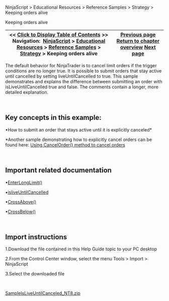 ﻿


NinjaScript \> Educational Resources \> Reference Samples \> Strategy \> Keeping orders alive






















Keeping orders alive







| \<\< [Click to Display Table of Contents](keeping_orders_alive.md) \>\> **Navigation:**     [NinjaScript](ninjascript.md) \> [Educational Resources](educational_resources.md) \> [Reference Samples](reference_samples.md) \> [Strategy](strategy2.md) \> Keeping orders alive | [Previous page](halting_a_strategy_once_user_d.md) [Return to chapter overview](strategy2.md) [Next page](modifying_the_price_of_stop_lo.md) |
| --- | --- |











The default behavior for NinjaTrader is to cancel limit orders if the trigger conditions are no longer true. It is possible to submit orders that stay active until cancelled by setting liveUntilCancelled to true. This sample demonstrates and explains the difference between submitting an order with isLiveUntilCancelled true and false. The comments contain a longer, more detailed explanation.


 


## Key concepts in this example:


•How to submit an order that stays active until it is explicitly canceled\*

\*Another sample demonstrating how to explicitly cancel orders can be found here: [Using CancelOrder() method to cancel orders](using_cancelorder_method_to_ca.md)


 


## Important related documentation


•[EnterLongLimit()](enterlonglimit.md)

•[isliveUntilCancelled](exitlonglimit.md)

•[CrossAbove()](crossabove.md)

•[CrossBelow()](crossbelow.md)

 


## Import instructions


1\.Download the file contained in this Help Guide topic to your PC desktop

2\.From the Control Center window, select the menu Tools \> Import \> NinjaScript

3\.Select the downloaded file

 


[SampleIsLiveUntilCanceled\_NT8\.zip](https://ninjatrader.com/support/helpGuides/nt8/samples/SampleIsLiveUntilCanceled_NT8.zip)








